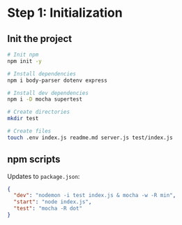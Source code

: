 # Step 1: Initialization

## Init the project

```sh
# Init npm
npm init -y

# Install dependencies
npm i body-parser dotenv express

# Install dev dependencies
npm i -D mocha supertest

# Create directories
mkdir test

# Create files
touch .env index.js readme.md server.js test/index.js
```

## npm scripts

Updates to `package.json`:

```json
{
  "dev": "nodemon -i test index.js & mocha -w -R min",
  "start": "node index.js",
  "test": "mocha -R dot"
}
```
